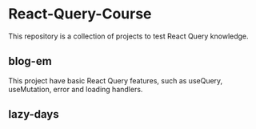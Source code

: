 # React-Query-Course

This repository is a collection of projects to test React Query knowledge.

## blog-em

This project have basic React Query features, such as useQuery, useMutation, error and loading handlers.

## lazy-days
  
